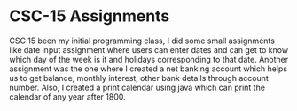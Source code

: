 # CSC-15 Assignments

CSC 15 been my initial programming class, I did some small assignments like date input assignment where users can enter dates and can get to know which day of the week is it and holidays corresponding to that date. Another assignment was the one where I created a net banking account which helps us to get balance, monthly interest, other bank details through account number. Also, I created a print calendar using java which can print the calendar of any year after 1800.
